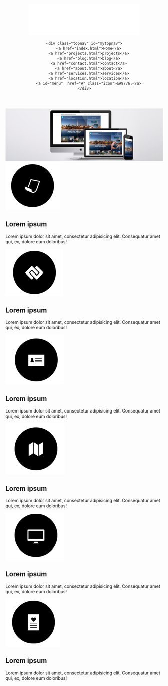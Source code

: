 
<!DOCTYPE html>
<html lang="en">
<head>
	<meta charset="UTF-8">
	<title>Mirilis</title>
	<link rel="stylesheet"  type="text/css" href="css/style.css">
	<link href="https://fonts.googleapis.com/css?family=Raleway" rel="stylesheet">
	<script src="js/script.js"></script>	
</head>
<body>
 
    
<header >
	<div class="logo"><a href="index.html"><img class="graficlogo" src="img/logo.png" alt="logo"></a></div>
<nav>

	<div class="topnav" id="mytopnav">
		<a href="index.html">Home</a>
		<a href="projects.html">projects</a>
		<a href="blog.html">blog</a>
		<a href="contact.html">contact</a>
		<a href="about.html">about</a>
		<a href="services.html">services</a>
		<a href="location.html">location</a>
		<a id="menu"  href="#" class="icon">&#9776;</a>
	</div>

</nav>
</header>


<main>
	<img src="img/web.jpg" alt="logo" class="mw-100">
	<div class="advantages__contatner">
		<div class="advantages">
			<div class="advantages__item">
				<img src="img/1.png" alt="">
				<h2>Lorem ipsum</h2>
				<p>Lorem ipsum dolor sit amet, consectetur adipisicing elit. Consequatur amet qui, ex, dolore eum doloribus!</p>
			</div>
			<div class="advantages__item">
				<img src="img/2.png" alt="">
				<h2>Lorem ipsum</h2>
				<p>Lorem ipsum dolor sit amet, consectetur adipisicing elit. Consequatur amet qui, ex, dolore eum doloribus!</p>
			</div>
			<div class="advantages__item">
				<img src="img/3.png" alt="">
				<h2>Lorem ipsum</h2>
				<p>Lorem ipsum dolor sit amet, consectetur adipisicing elit. Consequatur amet qui, ex, dolore eum doloribus!</p>
			</div>
			<div class="advantages__item">
				<img src="img/4.png" alt="">
				<h2>Lorem ipsum</h2>
				<p>Lorem ipsum dolor sit amet, consectetur adipisicing elit. Consequatur amet qui, ex, dolore eum doloribus!</p>
			</div>
			<div class="advantages__item">
				<img src="img/5.png" alt="">
				<h2>Lorem ipsum</h2>
				<p>Lorem ipsum dolor sit amet, consectetur adipisicing elit. Consequatur amet qui, ex, dolore eum doloribus!</p>
			</div>
			<div class="advantages__item">
				<img src="img/6.png" alt="">
				<h2>Lorem ipsum</h2>
				<p>Lorem ipsum dolor sit amet, consectetur adipisicing elit. Consequatur amet qui, ex, dolore eum doloribus!</p>
			</div>
		</div>
	</div>
</main>


<script src="js/script.js"></script>	
</body>
</html>
